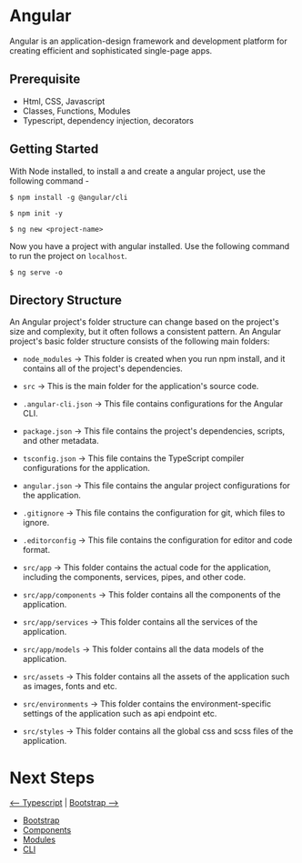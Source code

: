 # Angular

Angular is an application-design framework and development platform for creating efficient and sophisticated single-page apps.

## Prerequisite

- Html, CSS, Javascript
- Classes, Functions, Modules
- Typescript, dependency injection, decorators

## Getting Started

With Node installed, to install a and create a angular project, use the following command -

```
$ npm install -g @angular/cli

$ npm init -y

$ ng new <project-name>
```

Now you have a project with angular installed. Use the following command to run the project on `localhost`.

```
$ ng serve -o
```

## Directory Structure

An Angular project's folder structure can change based on the project's size and complexity, but it often follows a consistent pattern. An Angular project's basic folder structure consists of the following main folders:

- `node_modules` -> This folder is created when you run npm install, and it contains all of the project's dependencies.

- `src` -> This is the main folder for the application's source code.

- `.angular-cli.json` -> This file contains configurations for the Angular CLI.

- `package.json` -> This file contains the project's dependencies, scripts, and other metadata.

- `tsconfig.json` -> This file contains the TypeScript compiler configurations for the application.

- `angular.json` -> This file contains the angular project configurations for the application.

- `.gitignore` -> This file contains the configuration for git, which files to ignore.

- `.editorconfig` -> This file contains the configuration for editor and code format.

- `src/app` -> This folder contains the actual code for the application, including the components, services, pipes, and other code.

- `src/app/components` -> This folder contains all the components of the application.

- `src/app/services` -> This folder contains all the services of the application.

- `src/app/models` -> This folder contains all the data models of the application.

- `src/assets` -> This folder contains all the assets of the application such as images, fonts and etc.

- `src/environments` -> This folder contains the environment-specific settings of the application such as api endpoint etc.

- `src/styles` -> This folder contains all the global css and scss files of the application.

# Next Steps
[<-- Typescript](Typescript.md#typescript) | [Bootstrap -->](Bootstrap.md#angular-bootstrap)

- [Bootstrap](Bootstrap.md#angular-bootstrap)
- [Components](Component.md#angular-components)
- [Modules](Modules.md#angular-modules)
- [CLI](Angular-CLI.md#angular-cli)
